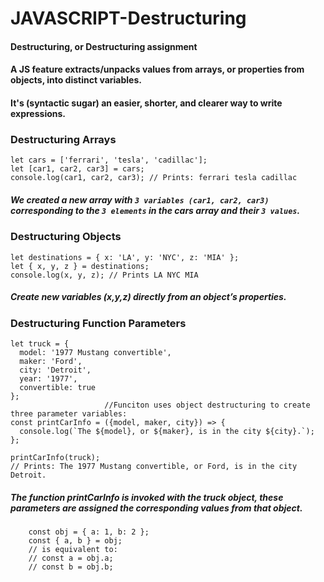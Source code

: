 # JAVASCRIPT-Destructuring

#### Destructuring, or Destructuring assignment
#### A JS feature extracts/unpacks values from arrays, or properties from objects, into distinct variables.
#### It's (syntactic sugar) an easier, shorter, and clearer way to write expressions.

### Destructuring Arrays

    let cars = ['ferrari', 'tesla', 'cadillac'];
    let [car1, car2, car3] = cars;
    console.log(car1, car2, car3); // Prints: ferrari tesla cadillac

##### We created a new array with `3 variables (car1, car2, car3)` corresponding to the `3 elements` in the cars array and their `3 values`.

### Destructuring Objects

    let destinations = { x: 'LA', y: 'NYC', z: 'MIA' };
    let { x, y, z } = destinations;
    console.log(x, y, z); // Prints LA NYC MIA

##### Create new variables (x,y,z) directly from an object’s properties.
    
### Destructuring Function Parameters

    let truck = {
      model: '1977 Mustang convertible',
      maker: 'Ford',
      city: 'Detroit',
      year: '1977',
      convertible: true
    };
                         //Funciton uses object destructuring to create three parameter variables:
    const printCarInfo = ({model, maker, city}) => {              
      console.log(`The ${model}, or ${maker}, is in the city ${city}.`);
    };

    printCarInfo(truck);
    // Prints: The 1977 Mustang convertible, or Ford, is in the city Detroit.

#####  The function printCarInfo is invoked with the truck object, these parameters are assigned the corresponding values from that object.

        const obj = { a: 1, b: 2 };
        const { a, b } = obj;
        // is equivalent to:
        // const a = obj.a;
        // const b = obj.b;
